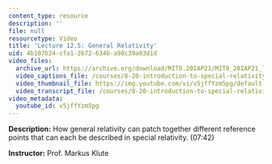 ```yaml
---
content_type: resource
description: ''
file: null
resourcetype: Video
title: 'Lecture 12.5: General Relativity'
uid: 4b107b24-cfa1-2b72-634b-a98c39a03d1d
video_files:
  archive_url: https://archive.org/download/MIT8.20IAP21/MIT8_20IAP21_lec12-5_300k.mp4
  video_captions_file: /courses/8-20-introduction-to-special-relativity-january-iap-2021/66bec9c6b3845391beb875e3620ee4c8_v5jffYzm5pg.vtt
  video_thumbnail_file: https://img.youtube.com/vi/v5jffYzm5pg/default.jpg
  video_transcript_file: /courses/8-20-introduction-to-special-relativity-january-iap-2021/0d315245bbd2242d8a97133ed3cd59ae_v5jffYzm5pg.pdf
video_metadata:
  youtube_id: v5jffYzm5pg
---
```


**Description:** How general relativity can patch together different reference points that can each be described in special relativity. (07:42)

**Instructor:** Prof. Markus Klute